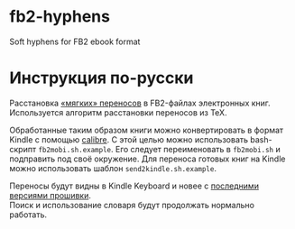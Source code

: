 fb2-hyphens
===========

Soft hyphens for FB2 ebook format

Инструкция по-русски
====================

Расстановка [«мягких» переносов](http://ru.wikipedia.org/wiki/%D0%9F%D0%B5%D1%80%D0%B5%D0%BD%D0%BE%D1%81_%28%D1%82%D0%B8%D0%BF%D0%BE%D0%B3%D1%80%D0%B0%D1%84%D0%B8%D0%BA%D0%B0%29#.D0.9C.D1.8F.D0.B3.D0.BA.D0.B8.D0.B9_.D0.BF.D0.B5.D1.80.D0.B5.D0.BD.D0.BE.D1.81)
в FB2-файлах электронных книг.
Используется алгоритм расстановки переносов из TeX.

Обработанные таким образом книги можно конвертировать в формат Kindle с помощью 
[calibre](http://calibre-ebook.com/). С этой целью можно использовать
bash-скрипт `fb2mobi.sh.example`.  Его следует переименовать в `fb2mobi.sh`
и подправить под своё окружение. Для переноса готовых книг на Kindle можно
использовать шаблон `send2kindle.sh.example`.

Переносы будут видны в Kindle Keyboard и новее с [последними версиями
прошивки](http://www.amazon.com/gp/help/customer/display.html/ref=hp_200127470_software?nodeId=200529680).  
Поиск и использование словаря будут продолжать нормально работать.